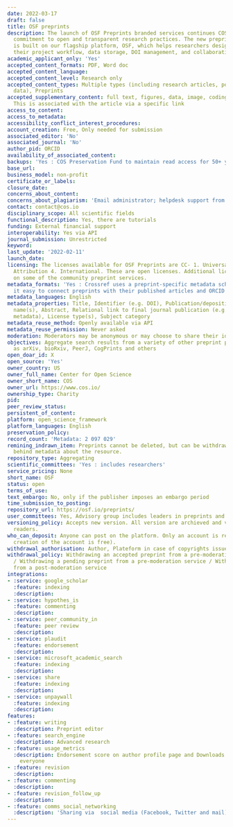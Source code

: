 ```yaml
---
date: 2022-03-17
draft: false
title: OSF preprints
description: The launch of OSF Preprints branded services continues COS’s ongoing
  commitment to open and transparent research practices. The new preprints service
  is built on our flagship platform, OSF, which helps researchers design and manage
  their project workflow, data storage, DOI management, and collaboration.
academic_applicant_only: 'Yes'
accepted_content_formats: PDF, Word doc
accepted_content_language:
accepted_content_level: Research only
accepted_content_types: Multiple types (including research articles, posters, new
  data), Preprints
accepted_supplementary_content: full text, figures, data, image, coding, analyses.
  This is associated with the article via a specific link
access_to_content:
access_to_metadata:
accessibility_conflict_interest_procedures:
account_creation: Free, Only needed for submission
associated_editor: 'No'
associated_journal: 'No'
author_pid: ORCID
availability_of_associated_content:
backups: 'Yes : COS Preservation Fund to maintain read access for 50+ years'
base_url:
business_model: non-profit
certificate_or_labels:
closure_date:
concerns_about_content:
concerns_about_plagiarism: 'Email administrator; helpdesk support from COS : copyright@cos.io'
contact: contact@cos.io
disciplinary_scope: All scientific fields
functional_description: Yes, there are tutorials
funding: External financial support
interoperability: Yes via API
journal_submission: Unrestricted
keyword:
last_update: '2022-02-11'
launch_date:
licensing: The licenses available for OSF Preprints are CC- 1. Universal and CC-By
  Attribution 4. International. These are open licenses. Additional licenses are available
  on some of the community preprint services.
metadata_formats: 'Yes : Crossref uses a preprint-specific metadata schema that makes
  it easy to connect preprints with their published articles and ORCID profiles'
metadata_languages: English
metadata_properties: Title, Identifier (e.g. DOI), Publication/deposition date, Author
  name(s), Abstract, Relational link to final journal publication (e.g. in crossref
  metadata), License type(s), Subject category
metadata_reuse_method: Openly available via API
metadata_reuse_permission: Never asked
moderation: Moderators may be anonymous or may choose to share their identities.
objectives: Aggregate search results from a variety of other preprint providers such
  as arXiv, bioRxiv, PeerJ, CogPrints and others
open_doar_id: X
open_source: 'Yes'
owner_country: US
owner_full_name: Center for Open Science
owner_short_name: COS
owner_url: https://www.cos.io/
ownership_type: Charity
pid:
peer_review_status:
persistent_of_content:
platform: open_science_framework
platform_languages: English
preservation_policy:
record_count: 'Metadata: 2 097 029'
remining_indrawn_item: Preprints cannot be deleted, but can be withdrawn, leaving
  behind metadata about the resource.
repository_type: Aggregating
scientific_committees: 'Yes : includes researchers'
service_pricing: None
short_name: OSF
status: open
terms_of_use:
text_embargo: No, only if the publisher imposes an embargo period
time_submission_to_posting:
repository_url: https://osf.io/preprints/
user_committees: Yes, Advisory group includes leaders in preprints and scholarly communication.
versioning_policy: Accepts new version. All version are archieved and visible for
  readers.
who_can_deposit: Anyone can post on the platform. Only an account is required ( The
  creation of the account is free).
withdrawal_authorisation: Author, Plateform in case of copyrights issues
withdrawal_policy: Withdrawing an accepted preprint from a pre-moderation service
  / Withdrawing a pending preprint from a pre-moderation service / Withdrawing a preprint
  from a post-moderation service
integrations:
- :service: google_scholar
  :feature: indexing
  :description:
- :service: hypothes_is
  :feature: commenting
  :description:
- :service: peer_community_in
  :feature: peer review
  :description:
- :service: plaudit
  :feature: endorsement
  :description:
- :service: microsoft_academic_search
  :feature: indexing
  :description:
- :service: share
  :feature: indexing
  :description:
- :service: unpaywall
  :feature: indexing
  :description:
features:
- :feature: writing
  :description: Preprint editor
- :feature: search_engine
  :description: Advanced research
- :feature: usage_metrics
  :description: Endorsement score on author profile page and Downloads visible to
    everyone
- :feature: revision
  :description:
- :feature: commenting
  :description:
- :feature: revision_follow_up
  :description:
- :feature: comms_social_networking
  :description: 'Sharing via  social media (Facebook, Twitter and mail)      https://twitter.com/OSFramework'
---
```




